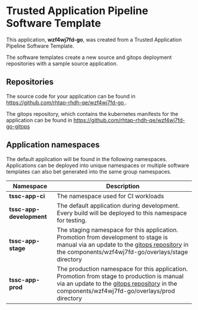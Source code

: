 # Trusted Application Pipeline Software Template

This application, **wzf4wj7fd-go**, was created from a Trusted Application Pipeline Software Template.

The software templates create a new source and gitops deployment repositories with a sample source application. 

## Repositories

The source code for your application can be found in [https://github.com/rhtap-rhdh-qe/wzf4wj7fd-go ](https://github.com/rhtap-rhdh-qe/wzf4wj7fd-go ).
 
The gitops repository, which contains the kubernetes manifests for the application can be found in 
[https://github.com/rhtap-rhdh-qe/wzf4wj7fd-go-gitops ](https://github.com/rhtap-rhdh-qe/wzf4wj7fd-go-gitops ) 

## Application namespaces 

The default application will be found in the following namespaces. Applications can be deployed into unique namespaces or multiple software templates can also bet generated into the same group namespaces.  

|  Namespace   |  Description   |  
| -------- | -------- |
| **tssc-app-ci** | The namespace used for CI workloads |
| **tssc-app-development** | The default application during development. Every build will be deployed to this namespace for testing. |
| **tssc-app-stage** | The staging namespace for this application. Promotion from development to stage is manual via an update to the [gitops repository](https://github.com/rhtap-rhdh-qe/wzf4wj7fd-go-gitops ) in the components/wzf4wj7fd-go/overlays/stage directory |
| **tssc-app-prod** | The production namespace for this application. Promotion from stage to production is manual via an update to the [gitops repository](https://github.com/rhtap-rhdh-qe/wzf4wj7fd-go-gitops ) in the components/wzf4wj7fd-go/overlays/prod directory |